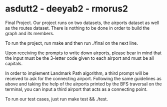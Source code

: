 # asdutt2 - deeyab2 - rmorus2
Final Project.
Our project runs on two datasets, the airports dataset as well as the routes dataset.
There is nothing to be done in order to build the graph and its members. 

To run the project, run make and then run ./final on the next line.

Upon receiving the prompts to write down airports, please bear in mind that the input must be the 3-letter code given to each airport and must be all capitals.

In order to implement Landmark Path algorithm, a third prompt will be received to ask for the connecting airport. Following the same guidelines as above and taking the help of the airports printed by the BFS traversal on the terminal, you can input a third airport that acts as a connecting point.

To run our test cases, just run make test && ./test.